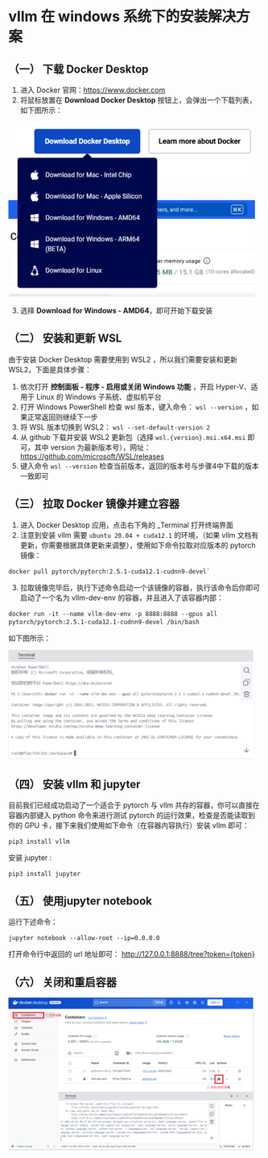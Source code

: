 # vllm 在 windows 系统下的安装解决方案

## （一） 下载 Docker Desktop

1. 进入 Docker 官网：https://www.docker.com
2. 将鼠标放置在 **Download Docker Desktop** 按钮上，会弹出一个下载列表，如下图所示：

![Download Docker Desktop](img/Download-Docker-Desktop.png)

3. 选择 **Download for Windows - AMD64**，即可开始下载安装

## （二） 安装和更新 WSL

由于安装 Docker Desktop 需要使用到 WSL2 ，所以我们需要安装和更新 WSL2，下面是具体步骤：

1. 依次打开 **控制面板 - 程序 - 启用或关闭 Windows 功能** ，开启 Hyper-V、适用于 Linux 的 Windows 子系统、虚拟机平台
2. 打开 Windows PowerShell 检查 wsl 版本，键入命令： `wsl --version` ，如果正常返回则继续下一步
3. 将 WSL 版本切换到 WSL2：  `wsl --set-default-version 2` 
4. 从 github 下载并安装 WSL2 更新包（选择 `wsl.{version}.msi.x64.msi` 即可，其中 version 为最新版本号），网址：https://github.com/microsoft/WSL/releases
5. 键入命令  `wsl --version`  检查当前版本，返回的版本号与步骤4中下载的版本一致即可

## （三） 拉取 Docker 镜像并建立容器

1. 进入 Docker Desktop 应用，点击右下角的 _Terminal 打开终端界面
2. 注意到安装 vllm 需要 `ubuntu 20.04 + cuda12.1` 的环境，（如果 vllm 文档有更新，你需要根据具体更新来调整），使用如下命令拉取对应版本的 pytorch 镜像：
```shell
docker pull pytorch/pytorch:2.5.1-cuda12.1-cudnn9-devel`
```
3. 拉取镜像完毕后，执行下述命令启动一个该镜像的容器，执行该命令后你即可启动了一个名为 vllm-dev-env 的容器，并且进入了该容器内部：
```shell
docker run -it --name vllm-dev-env -p 8888:8888 --gpus all pytorch/pytorch:2.5.1-cuda12.1-cudnn9-devel /bin/bash
```

如下图所示：

![Container Terminal View](img/Container-Terminal-View.png)

## （四） 安装 vllm 和 jupyter

目前我们已经成功启动了一个适合于 pytorch 与 vllm 共存的容器，你可以直接在容器内部键入 python 命令来进行测试 pytorch 的运行效果，检查是否能读取到你的 GPU 卡，接下来我们使用如下命令（在容器内容执行）安装 vllm 即可：
```shell
pip3 install vllm
```
安装 jupyter :

```shell
pip3 install jupyter
```

## （五） 使用jupyter notebook

运行下述命令：
```shell
jupyter notebook --allow-root --ip=0.0.0.0
```
打开命令行中返回的 url 地址即可：
http://127.0.0.1:8888/tree?token={token}

## （六） 关闭和重启容器

![Stop And Restart-Container](img/Stop-And-Restart-Container.png)